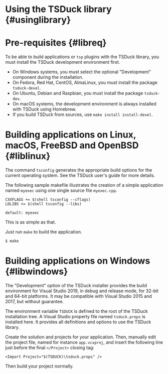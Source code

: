 # Using the TSDuck library   {#usinglibrary}

# Pre-requisites {#libreq}

To be able to build applications or `tsp` plugins with the TSDuck library,
you must install the TSDuck development environment first.

- On Windows systems, you must select the optional "Development" component
  during the installation.
- On Fedora, Red Hat, CentOS, AlmaLinux, you must install the package `tsduck-devel`.
- On Ubuntu, Debian and Raspbian, you must install the package `tsduck-dev`.
- On macOS systems, the development environment is always installed with TSDuck using Homebrew.
- If you build TSDuck from sources, use `make install install-devel`.

# Building applications on Linux, macOS, FreeBSD and OpenBSD  {#liblinux}

The command `tsconfig` generates the appropriate build options for the
current operating system. See the TSDuck user's guide for more details.

The following sample makefile illustrates the creation of a simple
application named `myexec` using one single source file `myexec.cpp`.
~~~~
CXXFLAGS += $(shell tsconfig --cflags)
LDLIBS += $(shell tsconfig --libs)

default: myexec
~~~~
This is as simple as that.

Just run `make` to build the application.
~~~~
$ make
~~~~

# Building applications on Windows  {#libwindows}

The "Development" option of the TSDuck installer provides the build
environment for Visual Studio 2019, in debug and release mode, for
32-bit and 64-bit platforms. It may be compatible with Visual Studio
2015 and 2017, but without guarantee.

The environment variable `TSDUCK` is defined to the root of the
TSDuck installation tree. A Visual Studio property file named
`tsduck.props` is installed here. It provides all definitions
and options to use the TSDuck library.

Create the solution and projects for your application. Then, manually
edit the project file, named for instance `app.vcxproj`, and insert
the following line just before the final `</Project>` closing tag:
~~~~
<Import Project="$(TSDUCK)\tsduck.props" />
~~~~

Then build your project normally.
